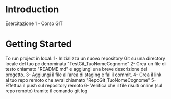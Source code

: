 # Introduction
Esercitazione 1 - Corso GIT

# Getting Started
To run project in local:
1- Inizializza un nuovo repository Git su una directory locale del tuo pc denominata "TestGit_TuoNomeCognome"
2- Crea un file di testo chiamato "README.md" e aggiungi una breve descrizione del progetto.
3- Aggiungi il file all'area di staging e fai il commit.
4- Crea il link al tuo repo remoto che avrai chiamato "RepoGit_TuoNomeCognome"
5- Effettua il push sul repository remoto
6- Verifica che il file risulti online (sul repo remoto) tramite il comando git log

